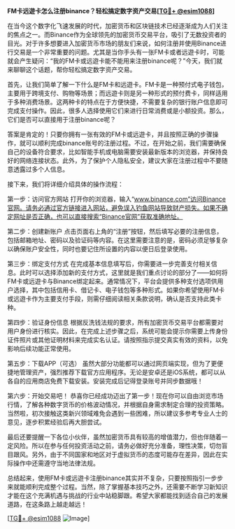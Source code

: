 **FM卡远遊卡怎么注册binance？轻松搞定数字资产交易[[TG💪+ @esim1088](https://t.me/s/esim1088)]**

在当今这个数字化飞速发展的时代，加密货币和区块链技术已经逐渐成为人们关注的焦点之一。而Binance作为全球领先的加密货币交易平台，吸引了无数投资者的目光。对于许多想要进入加密货币市场的朋友们来说，如何注册并使用Binance进行交易是一个非常重要的问题。尤其是当你手头有一张FM卡或者远遊卡时，可能就会产生疑问：“我的FM卡或远遊卡能不能用来注册binance呢？”今天，我们就来聊聊这个话题，帮你轻松搞定数字资产交易。

首先，让我们简单了解一下什么是FM卡和远遊卡。FM卡是一种预付式电子钱包，主要用于跨境支付、购物等场景；而远遊卡则是另一种形式的预付费卡，同样适用于多种消费场景。这两种卡的特点在于方便快捷，不需要复杂的银行账户信息即可完成支付操作。因此，很多人选择使用它们来进行日常消费或是小额投资。那么，它们是否可以直接用于注册binance呢？

答案是肯定的！只要你拥有一张有效的FM卡或远遊卡，并且按照正确的步骤操作，就可以顺利完成binance账号的注册过程。不过，在开始之前，我们需要确保自己的设备符合要求，比如智能手机或电脑需要安装最新版本的浏览器，并保持良好的网络连接状态。此外，为了保护个人隐私安全，建议大家在注册过程中不要随意透露过多个人信息。

接下来，我们将详细介绍具体的操作流程：

第一步：访问官方网站
打开你的浏览器，输入“www.binance.com”访问Binance官网。请务必通过官方链接进入网站，避免误入钓鱼网站导致财产损失。如果不确定网址是否正确，也可以直接搜索“Binance官网”获取准确地址。

第二步：创建新账户
点击页面右上角的“注册”按钮，然后填写必要的注册信息，包括邮箱地址、密码以及验证码等内容。在这里需要注意的是，密码必须足够复杂以确保账户安全性，同时也要记住所设置的内容以便日后登录使用。

第三步：绑定支付方式
在完成基本信息填写后，你需要进一步完善支付相关信息。此时可以选择添加新的支付方式，这里就是我们重点讨论的部分了——如何将FM卡或远遊卡与Binance绑定起来。通常情况下，平台会提供多种支付选项供用户选择，其中包括信用卡、借记卡、电子钱包等多种形式。如果你希望使用FM卡或远遊卡作为主要支付手段，则需仔细阅读相关条款说明，确认是否支持此类卡种。

第四步：验证身份信息
根据反洗钱法规的要求，所有加密货币交易平台都需要对用户身份进行核实。因此，在完成上述步骤之后，系统可能会提示你需要上传身份证件照片或其他证明材料来完成实名认证。请按照指示提交真实有效的资料，以免影响后续功能正常使用。

第五步：下载APP（可选）
虽然大部分功能都可以通过网页端实现，但为了更便捷地管理资产，强烈推荐下载官方应用程序。无论是安卓还是iOS系统，都可以从各自的应用商店免费下载安装。安装完成后记得登录账号并同步数据哦！

第六步：开始交易吧！
恭喜你已经成功迈出了第一步！现在你可以自由浏览市场行情，了解各种数字货币的价格波动情况，并根据自身需求制定合理的投资策略。当然啦，初次接触这类新兴领域难免会遇到一些困难，所以建议多参考专业人士的意见，逐步积累经验后再大胆尝试。

最后还要提醒一下各位小伙伴，虽然加密货币具有较高的增值潜力，但也伴随着一定风险。所以在参与任何投资活动之前，请务必做好充分准备，理性决策，切勿盲目跟风。另外，由于不同国家和地区对于虚拟货币的态度可能存在差异，因此在实际操作中还需遵守当地法律法规。

总结起来，使用FM卡或远遊卡注册binance其实并不复杂，只要按照指引一步步来就能顺利完成整个过程。当然，除了掌握基本技巧之外，还需要不断学习新知识才能在这个充满机遇与挑战的行业中站稳脚跟。希望大家都能找到适合自己的发展道路，在这条路上越走越远！

[[TG💪+ @esim1088](https://t.me/s/esim1088) ![Image](https://i.postimg.cc/4NQfJmqS/Snipaste-2025-05-13-00-14-12.png)]
